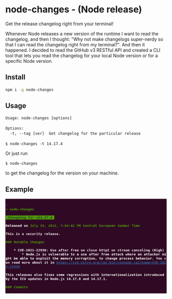 # node-changes - (Node release)

Get the release changelog right from your terminal!

Whenever Node releases a new version of the runtime I want to read the changelog, and then I thought: "Why not make changelogs super-nerdy so that I can read the changelog right from my terminal?". And then it happened. I decided to read the GitHub v3 RESTful API and created a CLI tool that lets you read the changelog for your local Node version or for a specific Node version.

## Install
```bash
npm i -g node-changes
```

## Usage
```
Usage: node-changes [options]

Options:
  -t, --tag [ver]  Get changelog for the particular release

$ node-changes -t 14.17.4
```

Or just run 
```
$ node-changes
``` 
to get the changelog for the version on your machine.

## Example

![terminal_execution](assets/example.png)

